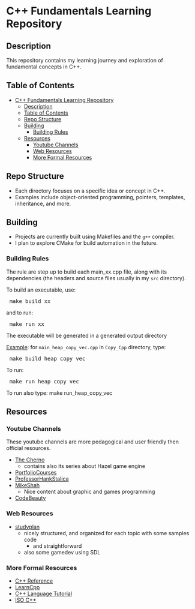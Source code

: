 # C++ Fundamentals Learning Repository

## Description

This repository contains my learning journey and exploration of fundamental concepts in C++.

## Table of Contents

- [C++ Fundamentals Learning Repository](#c-fundamentals-learning-repository)
  - [Description](#description)
  - [Table of Contents](#table-of-contents)
  - [Repo Structure](#repo-structure)
  - [Building](#building)
    - [Building Rules](#building-rules)
  - [Resources](#resources)
    - [Youtube Channels](#youtube-channels)
    - [Web Resources](#web-resources)
    - [More Formal Resources](#more-formal-resources)

## Repo Structure

- Each directory focuses on a specific idea or concept in C++.
- Examples include object-oriented programming, pointers, templates, inheritance, and more.

## Building

- Projects are currently built using Makefiles and the `g++` compiler.
- I plan to explore CMake for build automation in the future.

### Building Rules

The rule are step up to build each main_xx.cpp file, along with its dependencies (the headers and source files usually in my `src` directory).

To build an executable, use:
<pre> make build_xx</pre>

and to run:
<pre> make run_xx </pre>

The executable will be generated in a generated output directory

<u>Example</u>: for `main_heap_copy_vec.cpp` in `Copy_Cpp` directory, type:
<pre> make build_heap_copy_vec</pre>

To run:

<pre> make run_heap_copy_vec</pre>


To run also type: make run_heap_copy_vec

## Resources

### Youtube Channels

These youtube channels are more pedagogical and user friendly then official resources.

- [The Cherno](https://www.youtube.com/@TheCherno)
  - contains also its series about Hazel game engine
- [PortfolioCourses](https://www.youtube.com/@PortfolioCourses)
- [ProfessorHankStalica](https://www.youtube.com/@ProfessorHankStalica)
- [MikeShah](https://www.youtube.com/@MikeShah)
  - Nice content about graphic and games programming
- [CodeBeauty](https://www.youtube.com/@CodeBeauty)

### Web Resources

- [studyplan](https://www.studyplan.dev/)
  - nicely structured, and organized for each topic with some samples code
    - and straightforward
  - also some gamedev using SDL

### More Formal Resources

- [C++ Reference](https://en.cppreference.com/)
- [LearnCpp](https://www.learncpp.com/)
- [C++ Language Tutorial](https://www.cplusplus.com/doc/tutorial/)
- [ISO C++](https://isocpp.org/)
